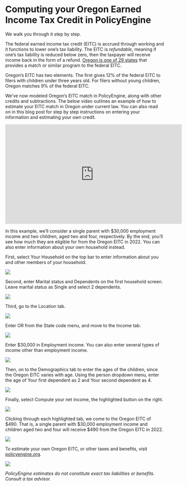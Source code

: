 # Computing your Oregon Earned Income Tax Credit in PolicyEngine

We walk you through it step by step.

The federal earned income tax credit (EITC) is accrued through working and it functions to lower one’s tax liability. The EITC is _refundable_, meaning if one’s tax liability is reduced below zero, then the taxpayer will receive income back in the form of a refund. [Oregon is one of 29 states](https://www.taxcreditsforworkersandfamilies.org/state-tax-credits/) that provides a match or similar program to the federal EITC.

Oregon’s EITC has two elements. The first gives 12% of the federal EITC to filers with children under three years old. For filers without young children, Oregon matches 9% of the federal EITC.

We’ve now modeled Oregon’s EITC match in PolicyEngine, along with other credits and subtractions. The below video outlines an example of how to estimate your EITC match in Oregon under current law. You can also read on in this blog post for step by step instructions on entering your information and estimating your own credit.

<center><iframe width="560" height="315" src="https://www.youtube.com/embed/YzJXuCZQ05Y" frameborder="0" allowfullscreen></iframe></center>

In this example, we’ll consider a single parent with $30,000 employment income and two children, aged two and four, respectively. By the end, you’ll see how much they are eligible for from the Oregon EITC in 2022. You can also enter information about your own household instead.

First, select Your Household on the top bar to enter information about you and other members of your household.

![](https://cdn-images-1.medium.com/max/3200/0*xEmc7hvB-nFDU7JU)

Second, enter Marital status and Dependents on the first household screen. Leave marital status as Single and select 2 dependents.

![](https://cdn-images-1.medium.com/max/3200/0*JBUdSsMw_BvwvPPy)

Third, go to the Location tab.

![](https://cdn-images-1.medium.com/max/3200/0*GjKKdHk5vAjFvBO6)

Enter OR from the State code menu, and move to the Income tab.

![](https://cdn-images-1.medium.com/max/3200/0*WnKOVF2eUkI95aNc)

Enter $30,000 in Employment income. You can also enter several types of income other than employment income.

![](https://cdn-images-1.medium.com/max/3200/0*qq50BmXMkKf6MjyW)

Then, on to the Demographics tab to enter the ages of the children, since the Oregon EITC varies with age. Using the person dropdown menu, enter the age of Your first dependent as 2 and Your second dependent as 4.

![](https://cdn-images-1.medium.com/max/3200/0*uAM2KQGPnJLH1OPO)

Finally, select Compute your net income, the highlighted button on the right.

![](https://cdn-images-1.medium.com/max/3200/0*Xyif0kuqdLMjHU6J)

Clicking through each highlighted tab, we come to the Oregon EITC of $490. That is, a single parent with $30,000 employment income and children aged two and four will receive $490 from the Oregon EITC in 2022.

![](https://cdn-images-1.medium.com/max/3200/0*8a9rHUsaP87t-0k5)

To estimate your own Oregon EITC, or other taxes and benefits, visit [policyengine.org](http://policyengine.org).

![](https://cdn-images-1.medium.com/max/3200/0*7234nnaAoAino9Mr)

_PolicyEngine estimates do not constitute exact tax liabilities or benefits. Consult a tax advisor._
